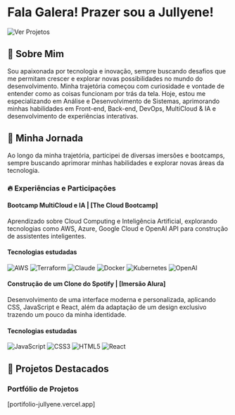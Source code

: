 # Fala Galera! Prazer sou a Jullyene!

![Ver Projetos](https://github.com/user-attachments/assets/db01758e-1212-4ee8-8ebe-745d24976e57)

## 📌 Sobre Mim
Sou apaixonada por tecnologia e inovação, sempre buscando desafios que me permitam crescer e explorar novas possibilidades no mundo do desenvolvimento. Minha trajetória começou com curiosidade e vontade de entender como as coisas funcionam por trás da tela. Hoje, estou me especializando em Análise e Desenvolvimento de Sistemas, aprimorando minhas habilidades em Front-end, Back-end, DevOps, MultiCloud & IA e desenvolvimento de experiências interativas.

## 🚀 Minha Jornada
Ao longo da minha trajetória, participei de diversas imersões e bootcamps, sempre buscando aprimorar minhas habilidades e explorar novas áreas da tecnologia.

### 🔥 Experiências e Participações

#### Bootcamp MultiCloud e IA | [The Cloud Bootcamp]

Aprendizado sobre Cloud Computing e Inteligência Artificial, explorando tecnologias como AWS, Azure, Google Cloud e OpenAI API para construção de assistentes inteligentes.

#### Tecnologias estudadas

<div> <img src="https://img.shields.io/badge/AWS-FF9900?style=for-the-badge&logo=amazonaws&logoColor=white" alt="AWS"> <img src="https://img.shields.io/badge/Terraform-623CE4?style=for-the-badge&logo=terraform&logoColor=white" alt="Terraform"> <img src="https://img.shields.io/badge/Claude-FFD700?style=for-the-badge&logo=anthropic&logoColor=black" alt="Claude"> <img src="https://img.shields.io/badge/Docker-2496ED?style=for-the-badge&logo=docker&logoColor=white" alt="Docker"> <img src="https://img.shields.io/badge/Kubernetes-326CE5?style=for-the-badge&logo=kubernetes&logoColor=white" alt="Kubernetes"> <img src="https://img.shields.io/badge/OpenAI-412991?style=for-the-badge&logo=openai&logoColor=white" alt="OpenAI"> </div>


#### Construção de um Clone do Spotify | [Imersão Alura]

Desenvolvimento de uma interface moderna e personalizada, aplicando CSS, JavaScript e React, além da adaptação de um design exclusivo trazendo um pouco da minha identidade.

#### Tecnologias estudadas

<div> <img src="https://img.shields.io/badge/JavaScript-F7DF1E?style=for-the-badge&logo=javascript&logoColor=black" alt="JavaScript"> <img src="https://img.shields.io/badge/CSS3-1572B6?style=for-the-badge&logo=css3&logoColor=white" alt="CSS3"> <img src="https://img.shields.io/badge/HTML5-E34F26?style=for-the-badge&logo=html5&logoColor=white" alt="HTML5"> <img src="https://img.shields.io/badge/React-61DAFB?style=for-the-badge&logo=react&logoColor=black" alt="React"> </div>

## 🎯 Projetos Destacados

### Portfólio de Projetos

[portifolio-jullyene.vercel.app]


